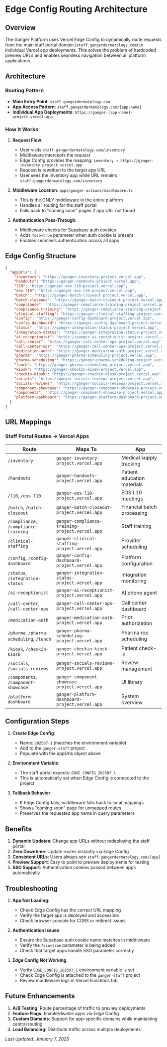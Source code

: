 # Edge Config Routing Architecture

## Overview

The Ganger Platform uses Vercel Edge Config to dynamically route requests from the main staff portal domain (`staff.gangerdermatology.com`) to individual Vercel app deployments. This solves the problem of hardcoded preview URLs and enables seamless navigation between all platform applications.

## Architecture

### Routing Pattern
- **Main Entry Point**: `staff.gangerdermatology.com`
- **App Access Pattern**: `staff.gangerdermatology.com/[app-name]`
- **Individual App Deployments**: `https://ganger-[app-name]-project.vercel.app`

### How It Works

1. **Request Flow**:
   - User visits `staff.gangerdermatology.com/inventory`
   - Middleware intercepts the request
   - Edge Config provides the mapping: `inventory → https://ganger-inventory-project.vercel.app`
   - Request is rewritten to the target app URL
   - User sees the inventory app while URL remains `staff.gangerdermatology.com/inventory`

2. **Middleware Location**: `apps/ganger-actions/middleware.ts`
   - This is the ONLY middleware in the entire platform
   - Handles all routing for the staff portal
   - Falls back to "coming soon" pages if app URL not found

3. **Authentication Pass-Through**:
   - Middleware checks for Supabase auth cookies
   - Adds `?sso=true` parameter when auth cookie is present
   - Enables seamless authentication across all apps

## Edge Config Structure

```json
{
  "appUrls": {
    "inventory": "https://ganger-inventory-project.vercel.app",
    "handouts": "https://ganger-handouts-project.vercel.app",
    "l10": "https://ganger-eos-l10-project.vercel.app",
    "eos-l10": "https://ganger-eos-l10-project.vercel.app",
    "batch": "https://ganger-batch-closeout-project.vercel.app",
    "batch-closeout": "https://ganger-batch-closeout-project.vercel.app",
    "compliance": "https://ganger-compliance-training-project.vercel.app",
    "compliance-training": "https://ganger-compliance-training-project.vercel.app",
    "clinical-staffing": "https://ganger-clinical-staffing-project.vercel.app",
    "config": "https://ganger-config-dashboard-project.vercel.app",
    "config-dashboard": "https://ganger-config-dashboard-project.vercel.app",
    "status": "https://ganger-integration-status-project.vercel.app",
    "integration-status": "https://ganger-integration-status-project.vercel.app",
    "ai-receptionist": "https://ganger-ai-receptionist-project.vercel.app",
    "call-center": "https://ganger-call-center-ops-project.vercel.app",
    "call-center-ops": "https://ganger-call-center-ops-project.vercel.app",
    "medication-auth": "https://ganger-medication-auth-project.vercel.app",
    "pharma": "https://ganger-pharma-scheduling-project.vercel.app",
    "pharma-scheduling": "https://ganger-pharma-scheduling-project.vercel.app",
    "lunch": "https://ganger-pharma-scheduling-project.vercel.app",
    "kiosk": "https://ganger-checkin-kiosk-project.vercel.app",
    "checkin-kiosk": "https://ganger-checkin-kiosk-project.vercel.app",
    "socials": "https://ganger-socials-reviews-project.vercel.app",
    "socials-reviews": "https://ganger-socials-reviews-project.vercel.app",
    "component-showcase": "https://ganger-component-showcase-project.vercel.app",
    "components": "https://ganger-component-showcase-project.vercel.app",
    "platform-dashboard": "https://ganger-platform-dashboard-project.vercel.app"
  }
}
```

## URL Mappings

### Staff Portal Routes → Vercel Apps

| Route | Maps To | App |
|-------|---------|-----|
| `/inventory` | `ganger-inventory-project.vercel.app` | Medical supply tracking |
| `/handouts` | `ganger-handouts-project.vercel.app` | Patient education materials |
| `/l10`, `/eos-l10` | `ganger-eos-l10-project.vercel.app` | EOS L10 meetings |
| `/batch`, `/batch-closeout` | `ganger-batch-closeout-project.vercel.app` | Financial batch processing |
| `/compliance`, `/compliance-training` | `ganger-compliance-training-project.vercel.app` | Staff training |
| `/clinical-staffing` | `ganger-clinical-staffing-project.vercel.app` | Provider scheduling |
| `/config`, `/config-dashboard` | `ganger-config-dashboard-project.vercel.app` | Platform configuration |
| `/status`, `/integration-status` | `ganger-integration-status-project.vercel.app` | Integration monitoring |
| `/ai-receptionist` | `ganger-ai-receptionist-project.vercel.app` | AI phone agent |
| `/call-center`, `/call-center-ops` | `ganger-call-center-ops-project.vercel.app` | Call center dashboard |
| `/medication-auth` | `ganger-medication-auth-project.vercel.app` | Prior authorization |
| `/pharma`, `/pharma-scheduling`, `/lunch` | `ganger-pharma-scheduling-project.vercel.app` | Pharma rep scheduling |
| `/kiosk`, `/checkin-kiosk` | `ganger-checkin-kiosk-project.vercel.app` | Patient check-in |
| `/socials`, `/socials-reviews` | `ganger-socials-reviews-project.vercel.app` | Review management |
| `/components`, `/component-showcase` | `ganger-component-showcase-project.vercel.app` | UI library |
| `/platform-dashboard` | `ganger-platform-dashboard-project.vercel.app` | System overview |

## Configuration Steps

1. **Create Edge Config**:
   - Name: `202507-1` (matches the environment variable)
   - Add to the `ganger-staff` project
   - Populate with the appUrls object above

2. **Environment Variable**:
   - The staff portal expects: `EDGE_CONFIG_202507_1`
   - This is automatically set when Edge Config is connected to the project

3. **Fallback Behavior**:
   - If Edge Config fails, middleware falls back to local mappings
   - Shows "coming soon" page for unmapped routes
   - Preserves the requested app name in query parameters

## Benefits

1. **Dynamic Updates**: Change app URLs without redeploying the staff portal
2. **Zero Downtime**: Update routes instantly via Edge Config
3. **Consistent URLs**: Users always see `staff.gangerdermatology.com/[app]`
4. **Preview Support**: Easy to point to preview deployments for testing
5. **SSO Support**: Authentication cookies passed between apps automatically

## Troubleshooting

1. **App Not Loading**:
   - Check Edge Config has the correct URL mapping
   - Verify the target app is deployed and accessible
   - Check browser console for CORS or redirect issues

2. **Authentication Issues**:
   - Ensure the Supabase auth cookie name matches in middleware
   - Verify the `?sso=true` parameter is being added
   - Check that target apps handle SSO parameter correctly

3. **Edge Config Not Working**:
   - Verify `EDGE_CONFIG_202507_1` environment variable is set
   - Check Edge Config is attached to the `ganger-staff` project
   - Review middleware logs in Vercel Functions tab

## Future Enhancements

1. **A/B Testing**: Route percentage of traffic to preview deployments
2. **Feature Flags**: Enable/disable apps via Edge Config
3. **Custom Domains**: Support for app-specific domains while maintaining central routing
4. **Load Balancing**: Distribute traffic across multiple deployments

*Last Updated: January 7, 2025*
